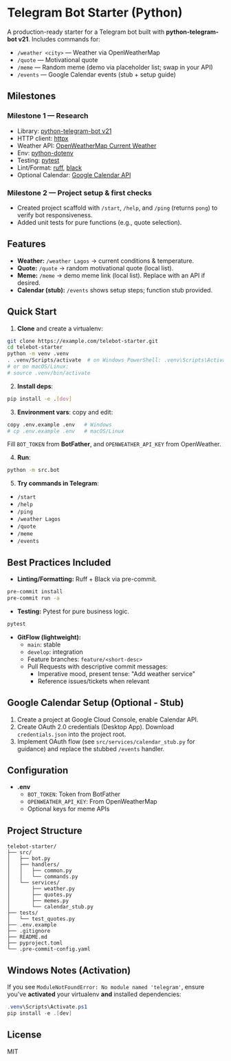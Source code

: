 # Telegram Bot Starter (Python)

A production-ready starter for a Telegram bot built with **python-telegram-bot v21**.
Includes commands for:
- `/weather <city>` — Weather via OpenWeatherMap
- `/quote` — Motivational quote
- `/meme` — Random meme (demo via placeholder list; swap in your API)
- `/events` — Google Calendar events (stub + setup guide)

## Milestones

### Milestone 1 — Research
- Library: [python-telegram-bot v21](https://docs.python-telegram-bot.org/en/v21.6/)
- HTTP client: [httpx](https://www.python-httpx.org/)
- Weather API: [OpenWeatherMap Current Weather](https://openweathermap.org/current)
- Env: [python-dotenv](https://pypi.org/project/python-dotenv/)
- Testing: [pytest](https://docs.pytest.org/)
- Lint/Format: [ruff](https://docs.astral.sh/ruff/), [black](https://black.readthedocs.io/)
- Optional Calendar: [Google Calendar API](https://developers.google.com/calendar/api/quickstart/python)

### Milestone 2 — Project setup & first checks
- Created project scaffold with `/start`, `/help`, and `/ping` (returns `pong`) to verify bot responsiveness.
- Added unit tests for pure functions (e.g., quote selection).

## Features

- **Weather:** `/weather Lagos` → current conditions & temperature.
- **Quote:** `/quote` → random motivational quote (local list).
- **Meme:** `/meme` → demo meme link (local list). Replace with an API if desired.
- **Calendar (stub):** `/events` shows setup steps; function stub provided.

## Quick Start

1) **Clone** and create a virtualenv:
```bash
git clone https://example.com/telebot-starter.git
cd telebot-starter
python -m venv .venv
. .venv/Scripts/activate  # on Windows PowerShell: .venv\Scripts\Activate.ps1
# or on macOS/Linux:
# source .venv/bin/activate
```

2) **Install deps**:
```bash
pip install -e .[dev]
```

3) **Environment vars**: copy and edit:
```bash
copy .env.example .env   # Windows
# cp .env.example .env   # macOS/Linux
```
Fill `BOT_TOKEN` from **BotFather**, and `OPENWEATHER_API_KEY` from OpenWeather.

4) **Run**:
```bash
python -m src.bot
```

5) **Try commands in Telegram**:
- `/start`
- `/help`
- `/ping`
- `/weather Lagos`
- `/quote`
- `/meme`
- `/events`

## Best Practices Included

- **Linting/Formatting:** Ruff + Black via pre-commit.
```bash
pre-commit install
pre-commit run -a
```

- **Testing:** Pytest for pure business logic.
```bash
pytest
```

- **GitFlow (lightweight):**
  - `main`: stable
  - `develop`: integration
  - Feature branches: `feature/<short-desc>`
  - Pull Requests with descriptive commit messages:
    - Imperative mood, present tense: "Add weather service"
    - Reference issues/tickets when relevant

## Google Calendar Setup (Optional - Stub)

1. Create a project at Google Cloud Console, enable Calendar API.
2. Create OAuth 2.0 credentials (Desktop App). Download `credentials.json` into the project root.
3. Implement OAuth flow (see `src/services/calendar_stub.py` for guidance) and replace the stubbed `/events` handler.

## Configuration

- **.env**
  - `BOT_TOKEN`: Token from BotFather
  - `OPENWEATHER_API_KEY`: From OpenWeatherMap
  - Optional keys for meme APIs

## Project Structure

```text
telebot-starter/
├── src/
│   ├── bot.py
│   ├── handlers/
│   │   ├── common.py
│   │   └── commands.py
│   └── services/
│       ├── weather.py
│       ├── quotes.py
│       ├── memes.py
│       └── calendar_stub.py
├── tests/
│   └── test_quotes.py
├── .env.example
├── .gitignore
├── README.md
├── pyproject.toml
└── .pre-commit-config.yaml
```

## Windows Notes (Activation)

If you see `ModuleNotFoundError: No module named 'telegram'`, ensure you've **activated** your virtualenv **and** installed dependencies:
```powershell
.venv\Scripts\Activate.ps1
pip install -e .[dev]
```

## License

MIT